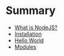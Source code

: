 # Summary

- [What is NodeJS?](./page/what_is_node.md)
- [Installation](./page/installation.md)
- [Hello World]()
- [Modules](./page/modules.md)
